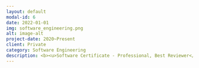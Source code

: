 ```yaml
---
layout: default
modal-id: 6
date: 2022-01-01
img: software_engineering.png
alt: image-alt
project-date: 2020~Present
client: Private
category: Software Engineering
description: <b><u>Software Certificate - Professional, Best Reviewer</u></b><br><br>사내에서 Software Certificate Professional 등급을 취득하였고, Best Reviewer 과정을 수료하여 사내의 코드를 리뷰하는 역할을 주도적으로 진행하고 있습니다. 특히, TDD 방법 중 Unit Test를 작성하는 업무를 가이드하고, 클린코드 관점에서 코드리뷰를 진행하여 사내에서 개발되고 있는 코드들이 나아질수 있도록 토론하는 문화를 만드려고 노력하고 있습니다.
---
```

